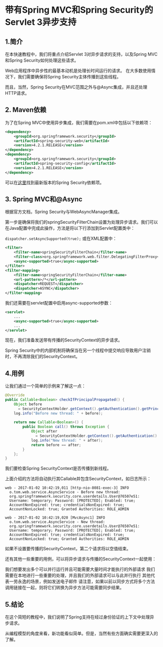 # 带有Spring MVC和Spring Security的Servlet 3异步支持

## 1.简介
在本快速教程中，我们将重点介绍Servlet 3对异步请求的支持，以及Spring MVC和Spring Security如何处理这些请求。

Web应用程序中异步性的最基本动机是处理长时间运行的请求。 在大多数使用情况下，我们需要确保将Spring Security主体传播到这些线程。


而且，当然，Spring Security在MVC范围之外与@Async集成，并且还处理HTTP请求。

## 2. Maven依赖
为了在Spring MVC中使用异步集成，我们需要在pom.xml中包括以下依赖项：

```xml
<dependency>
    <groupId>org.springframework.security</groupId>
    <artifactId>spring-security-web</artifactId>
    <version>4.2.1.RELEASE</version>
</dependency>
<dependency>
    <groupId>org.springframework.security</groupId>
    <artifactId>spring-security-config</artifactId>
    <version>4.2.1.RELEASE</version>
</dependency>
```

可以在[这里](https://search.maven.org/classic/#search%7Cga%7C1%7Cg%3A%22org.springframework.security%22)找到最新版本的Spring Security依赖项。

## 3. Spring MVC和@Async
根据官方文档，Spring Security与WebAsyncManager集成。

第一步是确保将我们的springSecurityFilterChain设置为处理异步请求。我们可以在Java配置中完成此操作，方法是将以下行添加到Servlet配置类中：

`dispatcher.setAsyncSupported(true);`
或在XML配置中：

```xml
<filter>
    <filter-name>springSecurityFilterChain</filter-name>
    <filter-class>org.springframework.web.filter.DelegatingFilterProxy</filter-class>
    <async-supported>true</async-supported>
</filter>
<filter-mapping>
    <filter-name>springSecurityFilterChain</filter-name>
    <url-pattern>/*</url-pattern>
    <dispatcher>REQUEST</dispatcher>
    <dispatcher>ASYNC</dispatcher>
</filter-mapping>
```

我们还需要在servlet配置中启用async-supported参数：

```xml
<servlet>
    ...
    <async-supported>true</async-supported>
    ...
</servlet>
```

现在，我们准备发送带有传播的SecurityContext的异步请求。

Spring Security中的内部机制将确保当在另一个线程中提交响应导致用户注销时，不再清除我们的SecurityContext。

## 4.用例
让我们通过一个简单的示例来了解这一点：

```java
@Override
public Callable<Boolean> checkIfPrincipalPropagated() {
    Object before 
      = SecurityContextHolder.getContext().getAuthentication().getPrincipal();
    log.info("Before new thread: " + before);
 
    return new Callable<Boolean>() {
        public Boolean call() throws Exception {
            Object after 
              = SecurityContextHolder.getContext().getAuthentication().getPrincipal();
            log.info("New thread: " + after);
            return before == after;
        }
    };
}
```

我们要检查Spring SecurityContext是否传播到新线程。

上面介绍的方法将自动执行其Callable并包含SecurityContext，如日志所示：

```
web - 2017-01-02 10:42:19,011 [http-nio-8081-exec-3] INFO
  o.tom.web.service.AsyncService - Before new thread:
  org.springframework.security.core.userdetails.User@76507e51:
  Username: temporary; Password: [PROTECTED]; Enabled: true;
  AccountNonExpired: true; credentialsNonExpired: true;
  AccountNonLocked: true; Granted Authorities: ROLE_ADMIN
 
web - 2017-01-02 10:42:19,020 [MvcAsync1] INFO
  o.tom.web.service.AsyncService - New thread:
  org.springframework.security.core.userdetails.User@76507e51:
  Username: temporary; Password: [PROTECTED]; Enabled: true;
  AccountNonExpired: true; credentialsNonExpired: true;
  AccountNonLocked: true; Granted Authorities: ROLE_ADMIN
```

如果不设置要传播的SecurityContext，第二个请求将以空值结束。

还有其他一些重要的用例，可以将异步请求与传播的SecurityContext一起使用：

我们想要发出多个可以并行运行并且可能需要大量时间才能执行的外部请求
我们需要在本地进行一些重要的处理，并且我们的外部请求可以与此并行执行
其他代表一劳永逸的场景，例如发送电子邮件
请注意，如果以前以同步方式将多个方法调用链接在一起，则将它们转换为异步方法可能需要同步结果。

## 5.结论
在这个简短的教程中，我们说明了Spring支持在经过身份验证的上下文中处理异步请求。

从编程模型的角度来看，新功能看似简单。但是，当然有些方面确实需要更深入的了解。
